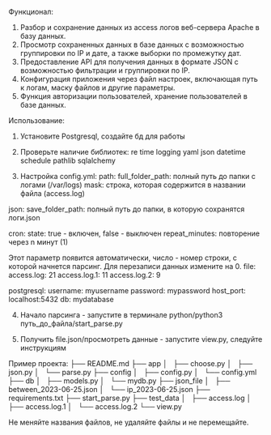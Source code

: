 Функционал:
1) Разбор и сохранение данных из access логов веб-сервера Apache в базу данных.
2) Просмотр сохраненных данных в базе данных с возможностью группировки по IP и дате, а также выборки по промежутку дат.
3) Предоставление API для получения данных в формате JSON с возможностью фильтрации и группировки по IP.
4) Конфигурация приложения через файл настроек, включающая путь к логам, маску файлов и другие параметры.
5) Функция авторизации пользователей, хранение пользователей в базе данных.


Использование:
1) Установите Postgresql, создайте бд для работы

2) Проверьте наличие библиотек:
re
time
logging
yaml
json
datetime
schedule
pathlib
sqlalchemy

3) Настройка config.yml:
path:
  full_folder_path: полный путь до папки с логами (/var/logs)
  mask: строка, которая содержится в названии файла (access.log)

json:
  save_folder_path: полный путь до папки, в которую сохранятся логи.json

cron:
  state: true - включен, false - выключен
  repeat_minutes: повторение через n минут (1)

Этот параметр появится автоматически, число - номер строки, с которой начнется парсинг. Для перезаписи данных измените на 0.
file:
  access.log: 21
  access.log.1: 11
  access.log.2: 9

postgresql:
  username: myusername
  password: mypassword
  host_port: localhost:5432
  db: mydatabase

4) Начало парсинга - запустите в терминале python/python3 путь_до_файла/start_parse.py

5) Получить file.json/просмотреть данные - запустите view.py, следуйте инструкциям 

Пример проекта:
├── README.md
├── app
│   ├── choose.py
│   ├── json.py
│   └── parse.py
├── config
│   ├── config.py
│   └── config.yml
├── db
│   ├── models.py
│   └── mydb.py
├── json_file
│   ├── between_2023-06-25.json
│   └── ip_2023-06-25.json
├── requirements.txt
├── start_parse.py
├── test_data
│   ├── access.log
│   ├── access.log.1
│   └── access.log.2
└── view.py

Не меняйте названия файлов, не удаляйте файлы и не перемещайте.